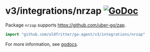 # v3/integrations/nrzap [![GoDoc](https://godoc.org/github.com/oldfritter/go-agent/v3/integrations/nrzap?status.svg)](https://godoc.org/github.com/oldfritter/go-agent/v3/integrations/nrzap)

Package `nrzap` supports https://github.com/uber-go/zap.

```go
import "github.com/oldfritter/go-agent/v3/integrations/nrzap"
```

For more information, see
[godocs](https://godoc.org/github.com/oldfritter/go-agent/v3/integrations/nrzap).
